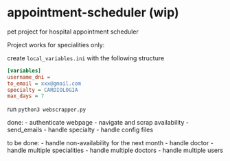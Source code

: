 # appointment-scheduler (wip)
pet project for hospital appointment scheduler

Project works for specialities only: 

create `local_variables.ini` with the following structure

```ini
[variables]
username_dni = 
to_email = xxx@gmail.com
specialty = CARDIOLOGIA
max_days = 7
```

run `python3 webscrapper.py`

done:
    - authenticate webpage
    - navigate and scrap availability
    - send_emails
    - handle specialty
    - handle config files

to be done:
    - handle non-availability for the next month
    - handle doctor
    - handle multiple specialities
    - handle multiple doctors
    - handle multiple users 